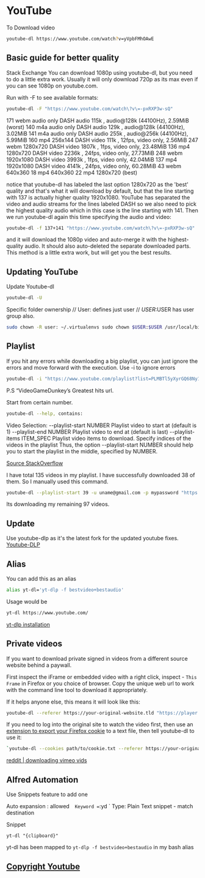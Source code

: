 # YouTube

To Download video

```sh
youtube-dl https://www.youtube.com/watch?v=yVpbFMhOAwE
```

## Basic guide for better quality

Stack Exchange You can download 1080p using youtube-dl, but you need to do a little extra work. Usually it will only download 720p as its max even if you can see 1080p on youtube.com.

Run with -F to see available formats:

```sh
youtube-dl -F "https://www.youtube.com/watch\?v\=-pxRXP3w-sQ"
```

171 webm audio only DASH audio 115k , audio@128k \(44100Hz\), 2.59MiB \(worst\) 140 m4a audio only DASH audio 129k , audio@128k \(44100Hz\), 3.02MiB 141 m4a audio only DASH audio 255k , audio@256k \(44100Hz\), 5.99MiB 160 mp4 256x144 DASH video 111k , 12fps, video only, 2.56MiB 247 webm 1280x720 DASH video 1807k , 1fps, video only, 23.48MiB 136 mp4 1280x720 DASH video 2236k , 24fps, video only, 27.73MiB 248 webm 1920x1080 DASH video 3993k , 1fps, video only, 42.04MiB 137 mp4 1920x1080 DASH video 4141k , 24fps, video only, 60.28MiB 43 webm 640x360 18 mp4 640x360 22 mp4 1280x720 \(best\)

notice that youtube-dl has labeled the last option 1280x720 as the 'best' quality and that's what it will download by default, but that the line starting with 137 is actually higher quality 1920x1080. YouTube has separated the video and audio streams for the lines labeled DASH so we also need to pick the highest quality audio which in this case is the line starting with 141. Then we run youtube-dl again this time specifying the audio and video:

```sh
youtube-dl -f 137+141 "https://www.youtube.com/watch\?v\=-pxRXP3w-sQ"
```

and it will download the 1080p video and auto-merge it with the highest-quality audio. It should also auto-deleted the separate downloaded parts. This method is a little extra work, but will get you the best results.

## Updating YouTube

Update Youtube-dl

```sh
youtube-dl -U
```

Specific folder ownership // User: defines just user // $USER:$USER has user group also.

```sh
sudo chown -R user: ~/.virtualenvs sudo chown $USER:$USER /usr/local/bin/youtube-dl
```

## Playlist

If you hit any errors while downloading a big playlist, you can just ignore the errors and move forward with the execution. Use -i to ignore errors

```sh
youtube-dl -i "https://www.youtube.com/playlist?list=PLMBTl5yXyrGQ68Ny1mXCAaSwbjpcVwm49"
```

P.S “VideoGameDunkey’s Greatest hits url.

Start from certain number.

```sh
youtube-dl --help, contains:
```

Video Selection: --playlist-start NUMBER Playlist video to start at \(default is 1\) --playlist-end NUMBER Playlist video to end at \(default is last\) --playlist-items ITEM\_SPEC Playlist video items to download. Specify indices of the videos in the playlist Thus, the option --playlist-start NUMBER should help you to start the playlist in the middle, specified by NUMBER.

[Source StackOverflow](https://stackoverflow.com/questions/44610370/how-to-use-youtube-dl-script-to-download-starting-from-some-index-in-a-playlist)

I have total 135 videos in my playlist. I have successfully downloaded 38 of them. So I manually used this command.

```sh
youtube-dl --playlist-start 39 -u uname@gmail.com -p mypassword "https://www.udemy.com/learn-ethical-hacking-from-scratch/learn/v4/content"
```

Its downloading my remaining 97 videos.

## Update

Use youtube-dlp as it's the latest fork for the updated youtube fixes.
[Youtube-DLP](https://github.com/yt-dlp/yt-dlp/)

## Alias

You can add this as an alias

```sh
alias yt-dl='yt-dlp -f bestvideo+bestaudio'
```

Usage would be 

```sh
yt-dl https://www.youtube.com/
```

[yt-dlp installation](https://github.com/yt-dlp/yt-dlp/wiki/Installation)

## Private videos

If you want to download private signed in videos from a different source website behind a paywall.

First inspect the iFrame or embedded video with a right click, inspect - `This Frame` in Firefox or you choice of browser. Copy the unique web url to work with the command line tool to download it appropriately.

If it helps anyone else, this means it will look like this:

```sh
youtube-dl --referer https://your-original-website.tld "https://player.vimeo.com/video/"
```

If you need to log into the original site to watch the video first, then use an [extension to export your Firefox cookie](https://addons.mozilla.org/en-US/firefox/addon/cookies-txt/) to a text file, then tell youtube-dl to use it:

```sh
`youtube-dl --cookies path/to/cookie.txt --referer https://your-original-website.tld https://player.vimeo.com/video/<id>`
```

[reddit | downloading vimeo vids](https://www.reddit.com/r/youtubedl/comments/lbrb2y/downloading_embedded_vimeo_videos/)

## Alfred Automation

Use Snippets feature to add one

Auto expansion :  allowed`  
Keyword = `:yd `
Type: Plain Text snippet - match destination

Snippet

```script
yt-dl "{clipboard}"
```

yt-dl has been mapped to `yt-dlp -f bestvideo+bestaudio` in my bash alias

## [Copyright Youtube](thoughts/media#Copyright%20Rant)


